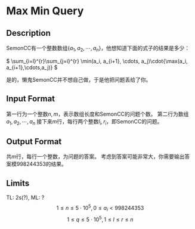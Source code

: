 # Max Min Query

## Description

SemonCC有一个整数数组$\{ a_1, a_2, \cdots, a_n \}$，他想知道下面的式子的结果是多少：

$ \sum_{i=l}^{r}\sum_{j=i}^{r} \min(a_i, a_{i+1}, \cdots, a_j)\cdot{\max(a_i, a_{i+1},\cdots,a_j)} $

是的，懒鬼SemonCC并不想自己做，于是他把问题丢给了你。

## Input Format

第一行为一个整数$n, m$，表示数组长度和SemonCC的问题个数。
第二行为数组${ a_1, a_2, \cdots, a_n }$
接下来$m$行，每行两个整数$l_i, r_i$，即SemonCC的问题。

## Output Format

共$m$行，每行一个整数，为问题的答案。
考虑到答案可能非常大，你需要输出答案模$998244353$的结果。

## Limits

TL: 2s(?), ML: ?
$$ 1 \leq n \leq 5\cdot{10^{5}}, 0 \leq a_i < 998244353 $$
$$ 1 \leq q \leq 5\cdot{10^{5}}, 1 \leq l \leq r \leq n $$